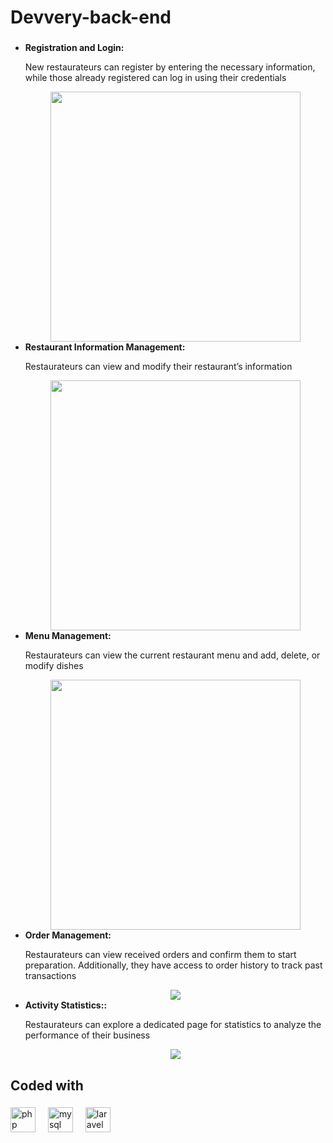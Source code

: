 <h1 align="left">Devvery-back-end</h1>

###

<ul>
  
  <li>
    <strong>Registration and Login:</strong>
    <p>New restaurateurs can register by entering the necessary information, while those already registered can log in using their credentials</p>
    <div align="center">
      <img height="400" src="https://github.com/valerioperria/Devvery-back-end/assets/130559590/c9a5daa5-8c3c-4d93-b22b-3fba83584d65"  />
    </div>
  </li>

  <li>
    <strong>Restaurant Information Management:</strong>
    <p>Restaurateurs can view and modify their restaurant’s information</p>
    <div align="center">
      <img height="400" src="https://github.com/valerioperria/Devvery-back-end/assets/130559590/51735df4-a6eb-4f60-a852-ca3fe422d740"  />
    </div>
  </li>

  <li>
    <strong>Menu Management:</strong>
    <p>Restaurateurs can view the current restaurant menu and add, delete, or modify dishes</p>
    <div align="center">
      <img height="400" src="https://github.com/valerioperria/Devvery-back-end/assets/130559590/7d35494c-ffe7-4ffe-8199-1037892add48"  />
    </div>
  </li>

  <li>
    <strong>Order Management:</strong>
    <p>Restaurateurs can view received orders and confirm them to start preparation. Additionally, they have access to order history to track past transactions</p>
    <div align="center">
      <img src="https://github.com/valerioperria/Devvery-back-end/assets/130559590/b724864c-54ca-47e9-a09d-e130a5b9aba7"  />
    </div>
  </li>
  
  <li>
    <strong>Activity Statistics::</strong>
    <p>Restaurateurs can explore a dedicated page for statistics to analyze the performance of their business</p>
    <div align="center">
      <img src="https://github.com/valerioperria/Devvery-back-end/assets/130559590/7296efcc-e1e4-4710-a565-1f43e28cabec"  />
    </div>
  </li>
  
</ul>

###

<h2 align="left">Coded with</h2>

###

<div align="left">
  <img src="https://cdn.jsdelivr.net/gh/devicons/devicon/icons/php/php-original.svg" height="40" alt="php logo"  />
  <img width="12" />
  <img src="https://cdn.jsdelivr.net/gh/devicons/devicon/icons/mysql/mysql-original.svg" height="40" alt="mysql logo"  />
  <img width="12" />
  <img src="https://cdn.jsdelivr.net/gh/devicons/devicon/icons/laravel/laravel-plain.svg" height="40" alt="laravel logo"  />
</div>

###

###

